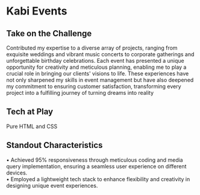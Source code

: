 # Kabi Events
## Take on the Challenge
Contributed my expertise to a diverse array of projects, ranging from exquisite weddings and vibrant music concerts to corporate gatherings and unforgettable birthday celebrations. Each event has presented a unique opportunity for creativity and meticulous planning, enabling me to play a crucial role in bringing our clients' visions to life. These experiences have not only sharpened my skills in event management but have also deepened my commitment to ensuring customer satisfaction, transforming every project into a fulfilling journey of turning dreams into reality

## Tech at Play
Pure HTML and CSS

## Standout Characteristics
• Achieved 95% responsiveness through meticulous coding and media query implementation, ensuring a seamless user experience on different devices.  
• Employed a lightweight tech stack to enhance flexibility and creativity in designing unique event experiences.

